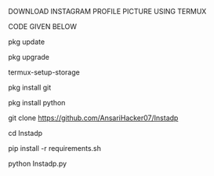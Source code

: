 DOWNLOAD INSTAGRAM PROFILE PICTURE USING TERMUX

CODE GIVEN BELOW

pkg update

pkg upgrade

termux-setup-storage

pkg install git

pkg install python

git clone https://github.com/AnsariHacker07/Instadp

cd Instadp

pip install -r requirements.sh

python Instadp.py
